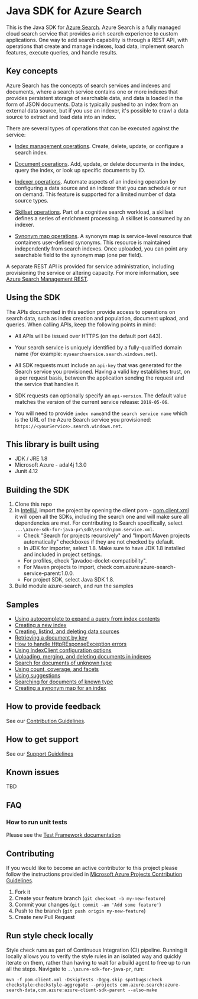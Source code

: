 # Java SDK for Azure Search

This is the Java SDK for [Azure Search](https://docs.microsoft.com/en-us/rest/api/searchservice/). Azure Search is a fully managed cloud search service that provides a rich search experience to custom applications. One way to add search capability is through a REST API, with operations that create and manage indexes, load data, implement search features, execute queries, and handle results.

## Key concepts

Azure Search has the concepts of search services and indexes and documents, where a search service contains one or more indexes that provides persistent storage of searchable data, and data is loaded in the form of JSON documents. Data is typically pushed to an index from an external data source, but if you use an indexer, it's possible to crawl a data source to extract and load data into an index.

There are several types of operations that can be executed against the service:

* [Index management operations](https://docs.microsoft.com/en-us/rest/api/searchservice/index-operations). Create, delete, update, or configure a search index.

* [Document operations](https://docs.microsoft.com/en-us/rest/api/searchservice/document-operations). Add, update, or delete documents in the index, query the index, or look up specific documents by ID.

* [Indexer operations](https://docs.microsoft.com/en-us/rest/api/searchservice/indexer-operations). Automate aspects of an indexing operation by configuring a data source and an indexer that you can schedule or run on demand. This feature is supported for a limited number of data source types.

* [Skillset operations](https://docs.microsoft.com/en-us/rest/api/searchservice/skillset-operations). Part of a cognitive search workload, a skillset defines a series of enrichment processing. A skillset is consumed by an indexer.

* [Synonym map operations](https://docs.microsoft.com/en-us/rest/api/searchservice/synonym-map-operations). A synonym map is service-level resource that containers user-defined synonyms. This resource is maintained independently from search indexes. Once uploaded, you can point any searchable field to the synonym map (one per field).

A separate REST API is provided for service administration, including provisioning the service or altering capacity. For more information, see [Azure Search Management REST](https://docs.microsoft.com/en-us/rest/api/searchmanagement/index).

## Using the SDK

The APIs documented in this section provide access to operations on search data, such as index creation and population, document upload, and queries. When calling APIs, keep the following points in mind:

* All APIs will be issued over HTTPS (on the default port 443).

* Your search service is uniquely identified by a fully-qualified domain name (for example: `mysearchservice.search.windows.net`).

* All SDK requests must include an `api-key` that was generated for the Search service you provisioned. Having a valid key establishes trust, on a per request basis, between the application sending the request and the service that handles it.

* SDK requests can optionally specify an `api-version`. The default value matches the version of the current service release: `2019-05-06`.

* You will need to provide `index name`and the `search service name` which is the URL of the Azure Search service you provisioned: `https://<yourService>.search.windows.net`.

## This library is built using

* JDK / JRE 1.8
* Microsoft Azure - adal4j 1.3.0
* Junit 4.12

## Building the SDK

1. Clone this repo
2. In [IntelliJ](https://www.jetbrains.com/idea/), import the project by opening the client pom - [pom.client.xml](../../../pom.client.xml) it will open all the SDKs, including the search one and will make sure all dependencies are met. For contributing to Search specifically, select `...\azure-sdk-for-java-pr\sdk\search\pom.service.xml`.
   * Check "Search for projects recursively" and "Import Maven projects automatically" checkboxes if they are not checked by default.
   * In JDK for importer, select 1.8. Make sure to have JDK 1.8 installed and included in project settings.
   * For profiles, check "javadoc-doclet-compatibility".
   * For Maven projects to import, check com.azure:azure-search-service-parent:1.0.0.
   * For project SDK, select Java SDK 1.8.
3. Build module azure-search, and run the samples

## Samples

* [Using autocomplete to expand a query from index contents](/sdk/search/azure-search/src/samples/java/com/azure/search/AutoCompleteExample.java)
* [Creating a new index](/sdk/search/azure-search/src/samples/java/com/azure/search/CreateIndexExample.java)
* [Creating, listind, and deleting data sources](/sdk/search/azure-search/src/samples/java/com/azure/search/DataSourceExample.java)
* [Retrieving a document by key](/sdk/search/azure-search/src/samples/java/com/azure/search/GetSingleDocumentExample.java)
* [How to handle HttpREsponseException errors](/sdk/search/azure-search/src/samples/java/com/azure/search/HttpResponseExceptionExample.java)
* [Using IndexClient configuration options](/sdk/search/azure-search/src/samples/java/com/azure/search/IndexClientConfigurationExample.java)
* [Uploading, merging, and deleting documents in indexes](/sdk/search/azure-search/src/samples/java/com/azure/search/IndexContentManagementExample.java)
* [Search for documents of unknown type](/sdk/search/azure-search/src/samples/java/com/azure/search/SearchForDynamicDocumentsExample.java)
* [Using count, coverage, and facets](/sdk/search/azure-search/src/samples/java/com/azure/search/SearchOptionsExample.java)
* [Using suggestions](/sdk/search/azure-search/src/samples/java/com/azure/search/SearchSuggestionExample.java)
* [Searching for documents of known type](/sdk/search/azure-search/src/samples/java/com/azure/search/SearchWithFullyTypedDocumentsExample.java)
* [Creating a synonym map for an index](/sdk/search/azure-search/src/samples/java/com/azure/search/SynonymMapsCreateExample.java)

## How to provide feedback

See our [Contribution Guidelines](./.github/CONTRIBUTING.md).

## How to get support

See our [Support Guidelines](./.github/SUPPORT.md)

## Known issues

TBD

## FAQ

### How to run unit tests

Please see the [Test Framework documentation](/sdk/search/azure-search/src/test)

## Contributing

If you would like to become an active contributor to this project please follow the instructions provided in [Microsoft Azure Projects Contribution Guidelines](http://azure.github.io/guidelines.html).

1. Fork it
2. Create your feature branch (`git checkout -b my-new-feature`)
3. Commit your changes (`git commit -am 'Add some feature'`)
4. Push to the branch (`git push origin my-new-feature`)
5. Create new Pull Request

## Run style check locally

Style check runs as part of Continuous Integration (CI) pipeline. Running it locally allows you to verify the style rules in an isolated way and quickly iterate on them, rather than having to wait for a build agent to free up to run all the steps.
Navigate to `..\azure-sdk-for-java-pr`, run:

`mvn -f pom.client.xml -DskipTests -Dgpg.skip spotbugs:check checkstyle:checkstyle-aggregate --projects com.azure.search:azure-search-data,com.azure:azure-client-sdk-parent --also-make`
